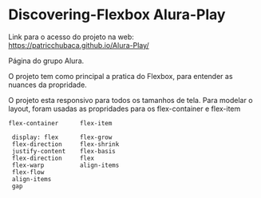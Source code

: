 # Discovering-Flexbox Alura-Play

Link para o acesso do projeto na web:
https://patricchubaca.github.io/Alura-Play/

Página do grupo Alura.

O projeto tem como principal a pratica do Flexbox, para entender as nuances da propridade.

O projeto esta responsivo para todos os tamanhos de tela. Para modelar o layout, foram usadas as propridades para os flex-container e flex-item

    flex-container      flex-item
     
     display: flex      flex-grow
     flex-direction     flex-shrink  
     justify-content    flex-basis  
     flex-direction     flex 
     flex-warp          align-items  
     flex-flow
     align-items
     gap
